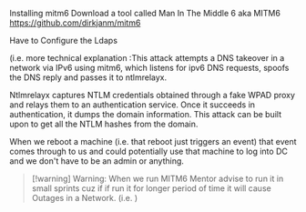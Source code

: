 Installing mitm6 
Download a tool called Man In The Middle 6 aka MITM6 
https://github.com/dirkjanm/mitm6

Have to Configure the  Ldaps 

(i.e. more technical explanation :This attack attempts a DNS takeover in a network via IPv6 using mitm6, which listens for ipv6 DNS requests, spoofs the DNS reply and passes it to ntlmrelayx.

Ntlmrelayx captures NTLM credentials obtained through a fake WPAD proxy and relays them to an authentication service. Once it succeeds in authentication, it dumps the domain information. 
This attack can be built upon to get all the NTLM hashes from the domain.

When we reboot a machine (i.e. that reboot just triggers an event) that event comes through to us and could potentially use that machine to log into DC and we don't have to be an admin or anything.

>[!warning] Warning: 
When we run MITM6 Mentor advise to run it in small sprints cuz if if run it for longer period of time it will cause Outages in a Network. (i.e. )


